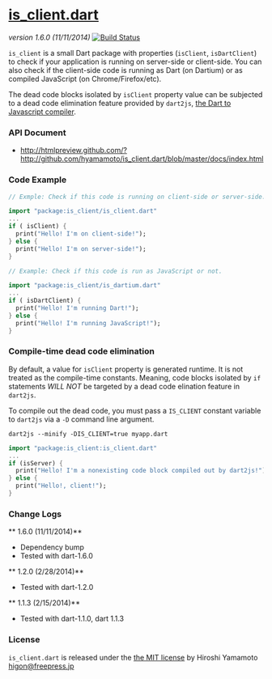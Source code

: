 # [is_client.dart](http://github.com/hyamamoto/is_client.dart)

_version 1.6.0 (11/11/2014)_ [![Build Status](https://drone.io/github.com/hyamamoto/is_client.dart/status.png)](https://drone.io/github.com/hyamamoto/is_client.dart/latest)

<code>is_client</code> is a small Dart package with properties
(<code>isClient</code>, <code>isDartClient</code>) to check
if your application is running on server-side or client-side.
You can also check if the client-side code is running as Dart 
(on Dartium) or as compiled JavaScript (on Chrome/Firefox/etc).

The dead code blocks isolated by <code>isClient</code> property
value can be subjected to a dead code elimination feature
provided by <code>dart2js</code>, [the Dart to Javascript compiler](https://www.dartlang.org/docs/dart-up-and-running/contents/ch04-tools-dart2js.html).

### API Document

* http://htmlpreview.github.com/?http://github.com/hyamamoto/is_client.dart/blob/master/docs/index.html
  
### Code Example

```dart
// Exmple: Check if this code is running on client-side or server-side.

import "package:is_client/is_client.dart"
...
if ( isClient) {
  print("Hello! I'm on client-side!");
} else {
  print("Hello! I'm on server-side!");
}
```

```dart
// Example: Check if this code is run as JavaScript or not.

import "package:is_client/is_dartium.dart"
...
if ( isDartClient) {
  print("Hello! I'm running Dart!");
} else {
  print("Hello! I'm running JavaScript!");
}
```

### Compile-time dead code elimination

By default, a value for <code>isClient</code> property is 
generated runtime. It is not treated as the compile-time
constants.
Meaning, code blocks isolated by <code>if</code> statements
*WILL NOT* be targeted by a dead code elination feature in
<code>dart2js</code>.

To compile out the dead code, you must pass a <code>IS_CLIENT</code>
constant variable to <code>dart2js</code> via a <code>-D</code> command
line argument.

```
dart2js --minify -DIS_CLIENT=true myapp.dart
```

```dart
import "package:is_client:is_client.dart"
...
if (isServer) {
  print("Hello! I'm a nonexisting code block compiled out by dart2js!");
} else {
  print("Hello!, client!");
}
```

### Change Logs

** 1.6.0 (11/11/2014)**  
* Dependency bump
* Tested with dart-1.6.0

** 1.2.0 (2/28/2014)**  
* Tested with dart-1.2.0

** 1.1.3 (2/15/2014)**  
* Tested with dart-1.1.0, dart 1.1.3

### License

<code>is_client.dart</code> is released under the [the MIT license](LICENSE) by Hiroshi Yamamoto <higon@freepress.jp>
